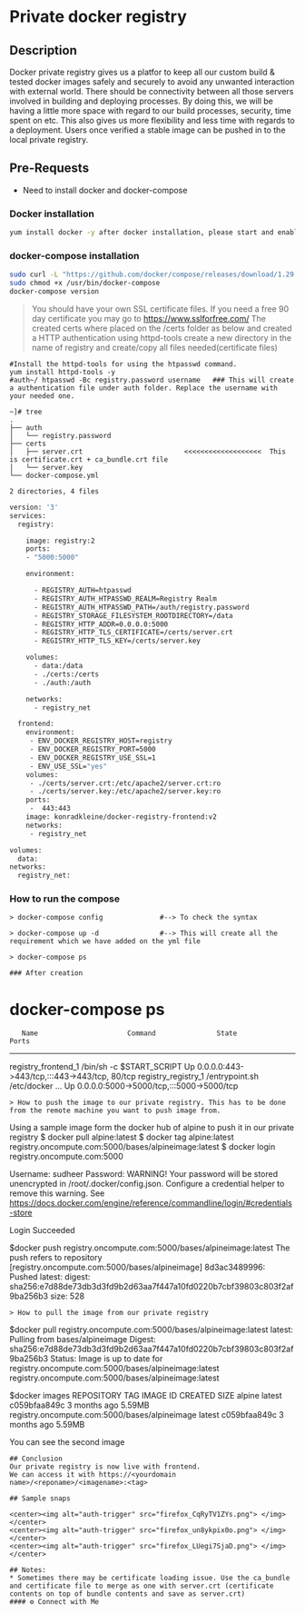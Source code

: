 # Private docker registry
## Description

Docker private registry gives us a platfor to keep all our custom build & tested docker images safely and securely to avoid any unwanted interaction with external world. There should be connectivity between all those servers involved in building and deploying processes. By doing this, we will be having a little more space with regard to our build processes, security, time spent on etc. This also gives us more flexibility and less time with regards to a deployment. Users once verified a stable image can be pushed in to the local private registry.

## Pre-Requests
- Need to install docker and docker-compose

### Docker installation 

```sh
yum install docker -y after docker installation, please start and enable it
```
### docker-compose installation

```sh
sudo curl -L "https://github.com/docker/compose/releases/download/1.29.2/docker-compose-$(uname -s)-$(uname -m)" -o /usr/bin/docker-compose
sudo chmod +x /usr/bin/docker-compose
docker-compose version   
```
> You should have your own SSL certificate files. If you need a free 90 day certificate you may go to https://www.sslforfree.com/ 
> The created certs where placed on the /certs folder as below and created a HTTP authentication using httpd-tools
> create a new directory in the name of registry and create/copy all files needed(certificate files)
```
#Install the httpd-tools for using the htpasswd command.
yum install httpd-tools -y
#auth~/ htpasswd -Bc registry.password username   ### This will create a authentication file under auth folder. Replace the username with your needed one.
```
```
~]# tree
.
├── auth
│   └── registry.password
├── certs
│   ├── server.crt                         <<<<<<<<<<<<<<<<<<<  This is certificate.crt + ca_bundle.crt file
│   └── server.key
└── docker-compose.yml

2 directories, 4 files
```
```sh
version: '3'
services:
  registry:

    image: registry:2
    ports:
    - "5000:5000"

    environment:

      - REGISTRY_AUTH=htpasswd
      - REGISTRY_AUTH_HTPASSWD_REALM=Registry Realm
      - REGISTRY_AUTH_HTPASSWD_PATH=/auth/registry.password
      - REGISTRY_STORAGE_FILESYSTEM_ROOTDIRECTORY=/data
      - REGISTRY_HTTP_ADDR=0.0.0.0:5000
      - REGISTRY_HTTP_TLS_CERTIFICATE=/certs/server.crt
      - REGISTRY_HTTP_TLS_KEY=/certs/server.key

    volumes:
      - data:/data
      - ./certs:/certs
      - ./auth:/auth

    networks:
      - registry_net

  frontend:
    environment:
     - ENV_DOCKER_REGISTRY_HOST=registry
     - ENV_DOCKER_REGISTRY_PORT=5000
     - ENV_DOCKER_REGISTRY_USE_SSL=1
     - ENV_USE_SSL="yes"
    volumes:
     - ./certs/server.crt:/etc/apache2/server.crt:ro
     - ./certs/server.key:/etc/apache2/server.key:ro
    ports:
     -  443:443
    image: konradkleine/docker-registry-frontend:v2
    networks:
     - registry_net

volumes:
  data:
networks:
  registry_net:
  ```
### How to run the compose
```
> docker-compose config              #--> To check the syntax

> docker-compose up -d               #--> This will create all the requirement which we have added on the yml file

> docker-compose ps   

### After creation
```
# docker-compose ps
       Name                      Command               State                      Ports
-----------------------------------------------------------------------------------------------------------
registry_frontend_1   /bin/sh -c $START_SCRIPT         Up      0.0.0.0:443->443/tcp,:::443->443/tcp, 80/tcp
registry_registry_1   /entrypoint.sh /etc/docker ...   Up      0.0.0.0:5000->5000/tcp,:::5000->5000/tcp

```
> How to push the image to our private registry. This has to be done from the remote machine you want to push image from.
```
Using a sample image form the docker hub of alpine to push it in our private registry
$ docker pull alpine:latest
$ docker tag alpine:latest  registry.oncompute.com:5000/bases/alpineimage:latest
$ docker login registry.oncompute.com:5000

Username: sudheer
Password:
WARNING! Your password will be stored unencrypted in /root/.docker/config.json.
Configure a credential helper to remove this warning. See
https://docs.docker.com/engine/reference/commandline/login/#credentials-store

Login Succeeded

$docker push registry.oncompute.com:5000/bases/alpineimage:latest
The push refers to repository [registry.oncompute.com:5000/bases/alpineimage]
8d3ac3489996: Pushed
latest: digest: sha256:e7d88de73db3d3fd9b2d63aa7f447a10fd0220b7cbf39803c803f2af9ba256b3 size: 528
```
> How to pull the image from our private registry
```
$docker pull registry.oncompute.com:5000/bases/alpineimage:latest
latest: Pulling from bases/alpineimage
Digest: sha256:e7d88de73db3d3fd9b2d63aa7f447a10fd0220b7cbf39803c803f2af9ba256b3
Status: Image is up to date for registry.oncompute.com:5000/bases/alpineimage:latest
registry.oncompute.com:5000/bases/alpineimage:latest

$docker images
REPOSITORY                                      TAG       IMAGE ID       CREATED        SIZE
alpine                                          latest    c059bfaa849c   3 months ago   5.59MB
registry.oncompute.com:5000/bases/alpineimage   latest    c059bfaa849c   3 months ago   5.59MB

You can see the second image
```
## Conclusion
Our private registry is now live with frontend.
We can access it with https://<yourdomain name>/<reponame>/<imagename>:<tag>

## Sample snaps

<center><img alt="auth-trigger" src="firefox_CqRyTV1ZYs.png"> </img></center>
<center><img alt="auth-trigger" src="firefox_un8ykpix0o.png"> </img></center>
<center><img alt="auth-trigger" src="firefox_LUegi7SjaD.png"> </img></center>

## Notes:
* Sometimes there may be certificate loading issue. Use the ca_bundle and certificate file to merge as one with server.crt (certificate contents on top of bundle contents and save as server.crt)
#### ⚙️ Connect with Me

